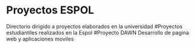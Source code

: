 # Proyectos ESPOL
Directorio dirigido a proyectos elaborados en la universidad
#Proyectos estudiantiles realizados en la Espol
#Proyecto DAWN Desarrollo de pagina web y aplicaciones moviles
